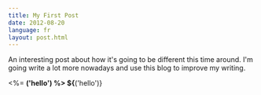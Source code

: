 ```yaml
---
title: My First Post
date: 2012-08-20
language: fr
layout: post.html
---
```


An interesting post about how it's going to be different this time around. I'm going write a lot more nowadays and use this blog to improve my writing.

<%= __('hello') %>
${__('hello')}
